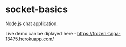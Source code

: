 # socket-basics


Node.js chat application.

Live demo can be diplayed here - https://frozen-taiga-13475.herokuapp.com/
